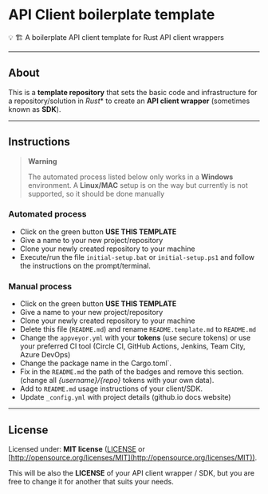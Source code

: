 # API Client boilerplate template

💡 🏗️ A boilerplate API client template for Rust API client wrappers

---

## About

This is a **template repository** that sets the basic code and infrastructure for a repository/solution in *Rust** to create an **API client wrapper** (sometimes known as **SDK**).

---

## Instructions

> **Warning**
>
> The automated process listed below only works in a **Windows** environment. A **Linux/MAC** setup is on the way but currently is not supported, so it should be done manually

### Automated process

-  Click on the green button **USE THIS TEMPLATE**
-  Give a name to your new project/repository
-  Clone your newly created repository to your machine
-  Execute/run the file `initial-setup.bat` or `initial-setup.ps1` and follow the instructions on the prompt/terminal. 

### Manual process

-  Click on the green button **USE THIS TEMPLATE**
-  Give a name to your new project/repository
-  Clone your newly created repository to your machine
-  Delete this file (`README.md`) and rename `README.template.md` to `README.md`
-  Change the `appveyor.yml` with your **tokens** (use secure tokens) or use your preferred CI tool (Circle CI, GitHub Actions, Jenkins, Team City, Azure DevOps)
-  Change the package name in the Cargo.toml`.
-  Fix in the `README.md` the path of the badges and remove this section. (change all *{username}/{repo}* tokens with your own data).
-  Add to `README.md` usage instructions of your client/SDK.
-  Update `_config.yml` with project details (github.io docs website)

--- 

## License

Licensed under: **MIT license** ([LICENSE](https://github.com/guibranco/apiclient-boilerplate-rs/blob/main/LICENSE) or [http://opensource.org/licenses/MIT](http://opensource.org/licenses/MIT)).

This will be also the **LICENSE** of your API client wrapper / SDK, but you are free to change it for another that suits your needs.
